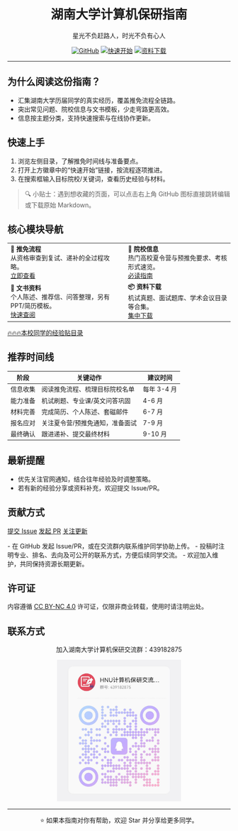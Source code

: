 <div align="center">
  <h1>湖南大学计算机保研指南</h1>
  <p>星光不负赶路人，时光不负有心人</p>
  <p>
    <a href="https://github.com/HNU-CS-BAOYAN/HNU-CS-BAOYAN"><img src="https://img.shields.io/badge/GitHub-项目仓库-24292e?style=flat-square&logo=github" alt="GitHub"></a>
    <a href="guide/tui-mian-liu-cheng.md"><img src="https://img.shields.io/badge/快速开始-推免流程-2c974b?style=flat-square" alt="快速开始"></a>
    <a href="other/README.md"><img src="https://img.shields.io/badge/资料下载-持续更新-d97706?style=flat-square" alt="资料下载"></a>
  </p>
</div>

---

## 为什么阅读这份指南？
- 汇集湖南大学历届同学的真实经历，覆盖推免流程全链路。
- 突出常见问题、院校信息与文书模板，少走弯路更高效。
- 信息按主题分类，支持快速搜索与在线协作更新。

## 快速上手
1. 浏览左侧目录，了解推免时间线与准备要点。
2. 打开上方徽章中的“快速开始”链接，按流程逐项推进。
3. 在搜索框输入目标院校/关键词，查看历史经验与材料。

> 🔍 小贴士：遇到想收藏的页面，可以点击右上角 GitHub 图标直接跳转编辑或下载原始 Markdown。

## 核心模块导航
<table>
  <tr>
    <td><strong>🚀 推免流程</strong><br>从资格审查到复试、递补的全过程攻略。<br><a href="guide/tui-mian-liu-cheng.md">立即查看</a></td>
    <td><strong>🏫 院校信息</strong><br>热门高校夏令营与预推免要求、考核形式速览。<br><a href="universities/bi-du.md">必读指南</a></td>
  </tr>
  <tr>
    <td><strong>📝 文书资料</strong><br>个人陈述、推荐信、问答整理，另有 PPT/简历模板。<br><a href="doc/wen-shu-zhun-bei.md">快速查阅</a></td>
    <td><strong>📦 资料下载</strong><br>机试真题、面试题库、学术会议目录等合集。<br><a href="other/README.md">集中下载</a></td>
  </tr>
</table>


[🔥🔥🔥本校同学的经验贴目录](https://github.com/HNU-CS-BAOYAN/HNU-CS-BAOYAN)

## 推荐时间线

| 阶段 | 关键动作 | 建议时间 |
| --- | --- | --- |
| 信息收集 | 阅读推免流程、梳理目标院校名单 | 每年 3-4 月 |
| 能力准备 | 机试刷题、专业课/英文问答巩固 | 4-6 月 |
| 材料完善 | 完成简历、个人陈述、套磁邮件 | 6-7 月 |
| 报名应对 | 关注夏令营/预推免通知，准备面试 | 7-9 月 |
| 最终确认 | 跟进递补、提交最终材料 | 9-10 月 |

## 最新提醒
- 优先关注官网通知，结合往年经验及时调整策略。
- 若有新的经验分享或资料补充，欢迎提交 Issue/PR。

## 贡献方式
<p>
  <a class="pretty-link" href="https://github.com/HNU-CS-BAOYAN/HNU-CS-BAOYAN/issues/new">提交 Issue</a>
  <a class="pretty-link" href="https://github.com/HNU-CS-BAOYAN/HNU-CS-BAOYAN/pulls">发起 PR</a>
  <a class="pretty-link" href="https://github.com/HNU-CS-BAOYAN/HNU-CS-BAOYAN/stargazers">关注更新</a>
</p>
- 在 GitHub 发起 Issue/PR，或在交流群内联系维护同学协助上传。
- 投稿时注明专业、排名、去向及可公开的联系方式，方便后续同学交流。
- 欢迎加入维护，共同保持资源长期更新。

## 许可证
内容遵循 [CC BY-NC 4.0](https://creativecommons.org/licenses/by-nc/4.0/) 许可证，仅限非商业转载，使用时请注明出处。

## 联系方式
<div align="center">
  <p>加入湖南大学计算机保研交流群：439182875</p>
  <img src="assets/RedGroup.jpg" alt="QQ群二维码" width="280">
</div>

---

<div align="center">
  <p>⭐ 如果本指南对你有帮助，欢迎 Star 并分享给更多同学。</p>
</div>

